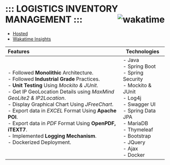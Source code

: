 # ::: LOGISTICS INVENTORY MANAGEMENT ::: <img align="right" src="https://wakatime.com/badge/user/3c1dc126-af1b-434f-a59f-8cb202e218eb/project/b559fae5-f40d-4b06-99ce-731ee050f7ea.svg" alt="wakatime"/>

- [Hosted](https://ishopee.onrender.com/analytics/)
- [Wakatime Insights](https://wakatime.com/@Er_Jrsingh/projects/mudzizdyvb)

| Features                                                                                                                                                                                                                                                                                                                                                                                                                                                                | Technologies                                                                                                                                                                                                               |
|:------------------------------------------------------------------------------------------------------------------------------------------------------------------------------------------------------------------------------------------------------------------------------------------------------------------------------------------------------------------------------------------------------------------------------------------------------------------------|----------------------------------------------------------------------------------------------------------------------------------------------------------------------------------------------------------------------------|
| - Followed **Monolithic** Architecture. <br> - Followed **Industrial Grade** Practices.  <br> - **Unit Testing** Using _Mockito & JUnit_. <br> - Get IP GeoLocation Details using _MaxMind GeoLite2 & IP2Location_. <br> - Display Graphical Chart Using _JFreeChart_.   <br>- Export data in _EXCEL_ Format Using **Apache POI**.<br>- Export data in _PDF_ Format Using **OpenPDF, iTEXT7**. <br> - Implemented **Logging Mechanism**.   <br>- Dockerized Deployment. | - Java <br> - Spring Boot   <br>  - Spring Security <br>  - Mockito & JUnit <br> - Log4j <br> - Swagger UI <br> - Spring Data JPA <br> - MariaDB <br> - Thymeleaf <br> - Bootstrap <br> - JQuery <br> - Ajax <br> - Docker |
